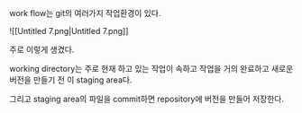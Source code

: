 work flow는 git의 여러가지 작업환경이 있다.

![[Untitled 7.png|Untitled 7.png]]

주로 이렇게 생겼다.

working directory는 주로 현재 하고 있는 작업이 속하고 작업을 거의 완료하고 새로운 버전을 만들기 전 이 staging area다.

그리고 staging area의 파일을 commit하면 repository에 버전을 만들어 저장한다.